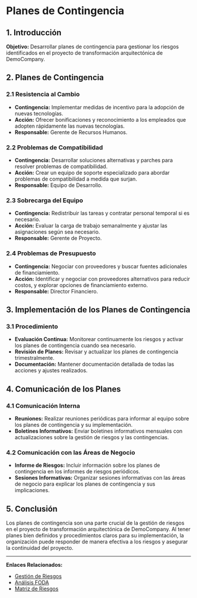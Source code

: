 # Planes de Contingencia

## 1. Introducción

**Objetivo:** Desarrollar planes de contingencia para gestionar los riesgos identificados en el proyecto de transformación arquitectónica de DemoCompany.

## 2. Planes de Contingencia

### 2.1 Resistencia al Cambio

- **Contingencia:** Implementar medidas de incentivo para la adopción de nuevas tecnologías.
- **Acción:** Ofrecer bonificaciones y reconocimiento a los empleados que adopten rápidamente las nuevas tecnologías.
- **Responsable:** Gerente de Recursos Humanos.

### 2.2 Problemas de Compatibilidad

- **Contingencia:** Desarrollar soluciones alternativas y parches para resolver problemas de compatibilidad.
- **Acción:** Crear un equipo de soporte especializado para abordar problemas de compatibilidad a medida que surjan.
- **Responsable:** Equipo de Desarrollo.

### 2.3 Sobrecarga del Equipo

- **Contingencia:** Redistribuir las tareas y contratar personal temporal si es necesario.
- **Acción:** Evaluar la carga de trabajo semanalmente y ajustar las asignaciones según sea necesario.
- **Responsable:** Gerente de Proyecto.

### 2.4 Problemas de Presupuesto

- **Contingencia:** Negociar con proveedores y buscar fuentes adicionales de financiamiento.
- **Acción:** Identificar y negociar con proveedores alternativos para reducir costos, y explorar opciones de financiamiento externo.
- **Responsable:** Director Financiero.

## 3. Implementación de los Planes de Contingencia

### 3.1 Procedimiento

- **Evaluación Continua:** Monitorear continuamente los riesgos y activar los planes de contingencia cuando sea necesario.
- **Revisión de Planes:** Revisar y actualizar los planes de contingencia trimestralmente.
- **Documentación:** Mantener documentación detallada de todas las acciones y ajustes realizados.

## 4. Comunicación de los Planes

### 4.1 Comunicación Interna

- **Reuniones:** Realizar reuniones periódicas para informar al equipo sobre los planes de contingencia y su implementación.
- **Boletines Informativos:** Enviar boletines informativos mensuales con actualizaciones sobre la gestión de riesgos y las contingencias.

### 4.2 Comunicación con las Áreas de Negocio

- **Informe de Riesgos:** Incluir información sobre los planes de contingencia en los informes de riesgos periódicos.
- **Sesiones Informativas:** Organizar sesiones informativas con las áreas de negocio para explicar los planes de contingencia y sus implicaciones.

## 5. Conclusión

Los planes de contingencia son una parte crucial de la gestión de riesgos en el proyecto de transformación arquitectónica de DemoCompany. Al tener planes bien definidos y procedimientos claros para su implementación, la organización puede responder de manera efectiva a los riesgos y asegurar la continuidad del proyecto.

---

**Enlaces Relacionados:**
- [Gestión de Riesgos](Gestion_de_Riesgos.md)
- [Análisis FODA](Analisis_FODA.md)
- [Matriz de Riesgos](Matriz_de_Riesgos.md)
